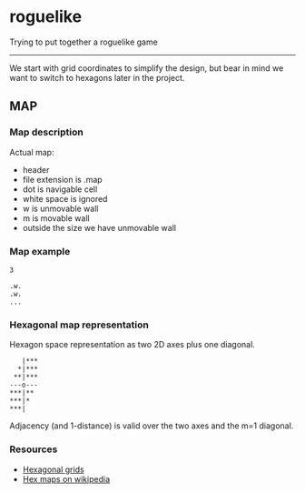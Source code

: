 roguelike
=========

Trying to put together a roguelike game

---

We start with grid coordinates to simplify the design, but bear in mind we want to switch to hexagons later in the project.

## MAP

### Map description

Actual map:
- header
- file extension is .map
- dot is navigable cell
- white space is ignored
- w is unmovable wall
- m is movable wall
- outside the size we have unmovable wall

### Map example

    3

    .w.
    .w.
    ...


### Hexagonal map representation

Hexagon space representation as two 2D axes plus one diagonal.

       |***
      *|***
     **|***
    ---o---
    ***|**
    ***|*
    ***|

Adjacency (and 1-distance) is valid over the two axes and the m=1 diagonal.

### Resources
- [Hexagonal grids](http://www.redblobgames.com/grids/hexagons/)
- [Hex maps on wikipedia](http://en.wikipedia.org/wiki/Hex_map)
